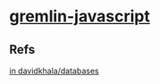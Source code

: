 # [gremlin-javascript](https://tinkerpop.apache.org/docs/current/reference/#gremlin-javascript)


## Refs
[in davidkhala/databases](https://github.com/davidkhala/databases/tree/main/tinkerpop/cosmos) 